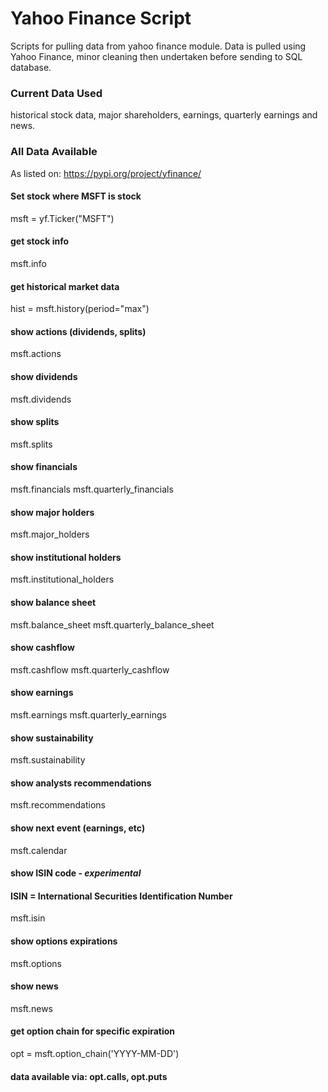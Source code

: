 # Yahoo Finance Script 
Scripts for pulling data from yahoo finance module. Data is pulled using Yahoo Finance, minor cleaning then undertaken 
before sending to SQL database.


### Current Data Used
historical stock data, major shareholders, earnings, quarterly earnings and news.

### All Data Available 
As listed on: https://pypi.org/project/yfinance/

#### Set stock where MSFT is stock
msft = yf.Ticker("MSFT")
#### get stock info
msft.info
#### get historical market data
hist = msft.history(period="max")
#### show actions (dividends, splits)
msft.actions
#### show dividends
msft.dividends
#### show splits
msft.splits
#### show financials
msft.financials
msft.quarterly_financials
#### show major holders
msft.major_holders
#### show institutional holders
msft.institutional_holders
#### show balance sheet
msft.balance_sheet
msft.quarterly_balance_sheet
#### show cashflow
msft.cashflow
msft.quarterly_cashflow
#### show earnings
msft.earnings
msft.quarterly_earnings
#### show sustainability
msft.sustainability
#### show analysts recommendations
msft.recommendations
#### show next event (earnings, etc)
msft.calendar
#### show ISIN code - *experimental*
#### ISIN = International Securities Identification Number
msft.isin
#### show options expirations
msft.options
#### show news
msft.news
#### get option chain for specific expiration
opt = msft.option_chain('YYYY-MM-DD')
#### data available via: opt.calls, opt.puts